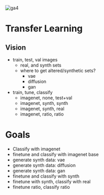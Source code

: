 ![ga4](https://www.google-analytics.com/collect?v=2&tid=G-6VDTYWLKX6&cid=1&en=page_view&sid=1&dl=statmike%2Fvertex-ai-mlops%2FDev%2Ftransfer_learning&dt=readme.md)

# Transfer Learning

## Vision
- train, test, val images
    - real, and synth sets
    - where to get altered/synthetic sets?
        - vae
        - diffusion
        - gan
- train, tune, classify
    - imagenet, none, test+val
    - imagenet, synth, synth
    - imagenet, synth, real
    - imagenet, ratio, ratio
    
# Goals
- Classify with imagenet
- finetune and classify with imagenet base
- generate synth data: vae
- generate synth data: diffusion
- generate synth data: gan
- finetune and classify with synth
- finetune with synth, classify with real
- finetune ratio, classify ratio
